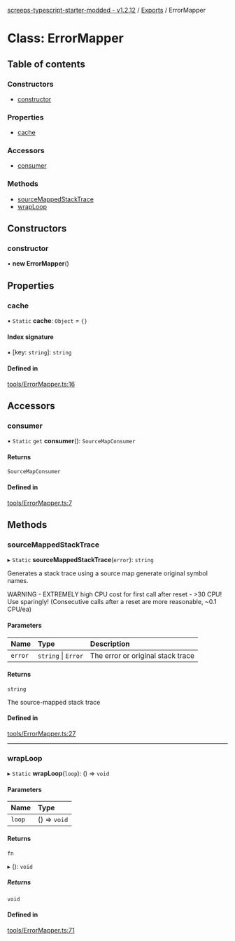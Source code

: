 [screeps-typescript-starter-modded - v1.2.12](../README.md) / [Exports](../modules.md) / ErrorMapper

# Class: ErrorMapper

## Table of contents

### Constructors

- [constructor](ErrorMapper.md#constructor)

### Properties

- [cache](ErrorMapper.md#cache)

### Accessors

- [consumer](ErrorMapper.md#consumer)

### Methods

- [sourceMappedStackTrace](ErrorMapper.md#sourcemappedstacktrace)
- [wrapLoop](ErrorMapper.md#wraploop)

## Constructors

### constructor

• **new ErrorMapper**()

## Properties

### cache

▪ `Static` **cache**: `Object` = `{}`

#### Index signature

▪ [key: `string`]: `string`

#### Defined in

[tools/ErrorMapper.ts:16](https://github.com/Kaimodo/screeps-typescript-starter-modded/blob/b6b1c90/src/tools/ErrorMapper.ts#L16)

## Accessors

### consumer

• `Static` `get` **consumer**(): `SourceMapConsumer`

#### Returns

`SourceMapConsumer`

#### Defined in

[tools/ErrorMapper.ts:7](https://github.com/Kaimodo/screeps-typescript-starter-modded/blob/b6b1c90/src/tools/ErrorMapper.ts#L7)

## Methods

### sourceMappedStackTrace

▸ `Static` **sourceMappedStackTrace**(`error`): `string`

Generates a stack trace using a source map generate original symbol names.

WARNING - EXTREMELY high CPU cost for first call after reset - >30 CPU! Use sparingly!
(Consecutive calls after a reset are more reasonable, ~0.1 CPU/ea)

#### Parameters

| Name | Type | Description |
| :------ | :------ | :------ |
| `error` | `string` \| `Error` | The error or original stack trace |

#### Returns

`string`

The source-mapped stack trace

#### Defined in

[tools/ErrorMapper.ts:27](https://github.com/Kaimodo/screeps-typescript-starter-modded/blob/b6b1c90/src/tools/ErrorMapper.ts#L27)

___

### wrapLoop

▸ `Static` **wrapLoop**(`loop`): () => `void`

#### Parameters

| Name | Type |
| :------ | :------ |
| `loop` | () => `void` |

#### Returns

`fn`

▸ (): `void`

##### Returns

`void`

#### Defined in

[tools/ErrorMapper.ts:71](https://github.com/Kaimodo/screeps-typescript-starter-modded/blob/b6b1c90/src/tools/ErrorMapper.ts#L71)
